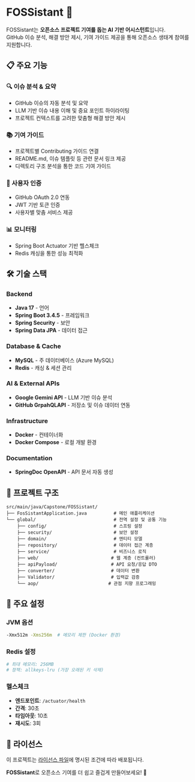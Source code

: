# FOSSistant 🚀

FOSSistant는 **오픈소스 프로젝트 기여를 돕는 AI 기반 어시스턴트**입니다.  
GitHub 이슈 분석, 해결 방안 제시, 기여 가이드 제공을 통해 오픈소스 생태계 참여를 지원합니다.

## 📋 주요 기능

### 🔍 이슈 분석 & 요약
- GitHub 이슈의 자동 분석 및 요약
- LLM 기반 이슈 내용 이해 및 중요 포인트 하이라이팅
- 프로젝트 컨텍스트를 고려한 맞춤형 해결 방안 제시

### 📚 기여 가이드
- 프로젝트별 Contributing 가이드 연결
- README.md, 이슈 템플릿 등 관련 문서 링크 제공
- 디렉토리 구조 분석을 통한 코드 기여 가이드

### 🔐 사용자 인증
- GitHub OAuth 2.0 연동
- JWT 기반 토큰 인증
- 사용자별 맞춤 서비스 제공

### 📊 모니터링
- Spring Boot Actuator 기반 헬스체크
- Redis 캐싱을 통한 성능 최적화

## 🛠 기술 스택

### Backend
- **Java 17** - 언어
- **Spring Boot 3.4.5** - 프레임워크
- **Spring Security** - 보안
- **Spring Data JPA** - 데이터 접근

### Database & Cache
- **MySQL** - 주 데이터베이스 (Azure MySQL)
- **Redis** - 캐싱 & 세션 관리

### AI & External APIs
- **Google Gemini API** - LLM 기반 이슈 분석
- **GitHub GrpahQLAPI** - 저장소 및 이슈 데이터 연동

### Infrastructure
- **Docker** - 컨테이너화
- **Docker Compose** - 로컬 개발 환경

### Documentation
- **SpringDoc OpenAPI** - API 문서 자동 생성


## 📁 프로젝트 구조

```
src/main/java/Capstone/FOSSistant/
├── FosSistantApplication.java          # 메인 애플리케이션
└── global/                             # 전역 설정 및 공통 기능
    ├── config/                         # 스프링 설정
    ├── security/                       # 보안 설정
    ├── domain/                         # 엔티티 모델
    ├── repository/                     # 데이터 접근 계층
    ├── service/                        # 비즈니스 로직
    ├── web/                           # 웹 계층 (컨트롤러)
    ├── apiPayload/                    # API 요청/응답 DTO
    ├── converter/                     # 데이터 변환
    ├── Validator/                     # 입력값 검증
    └── aop/                          # 관점 지향 프로그래밍
```

## 🔧 주요 설정

### JVM 옵션
```bash
-Xmx512m -Xms256m  # 메모리 제한 (Docker 환경)
```

### Redis 설정
```yaml
# 최대 메모리: 256MB
# 정책: allkeys-lru (가장 오래된 키 삭제)
```

### 헬스체크
- **엔드포인트**: `/actuator/health`
- **간격**: 30초
- **타임아웃**: 10초
- **재시도**: 3회

## 📄 라이선스

이 프로젝트는 [라이선스 파일](LICENSE)에 명시된 조건에 따라 배포됩니다.

**FOSSistant**로 오픈소스 기여를 더 쉽고 즐겁게 만들어보세요! 🎉 
